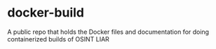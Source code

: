 # docker-build
A public repo that holds the Docker files and documentation for doing containerized builds of OSINT LIAR
